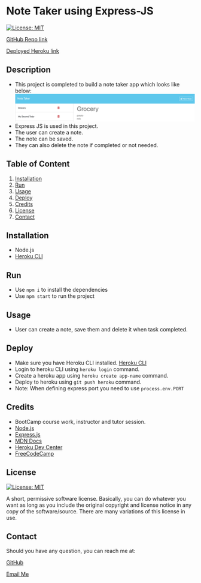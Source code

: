 # Note Taker using Express-JS
[![License: MIT](https://img.shields.io/badge/License-MIT-yellow.svg)](https://opensource.org/licenses/MIT)

[GitHub Repo link](https://github.com/salidamaharjan/note-taker-express-js)

[Deployed Heroku link](https://salida-note-taker-express-js-f6e2c95064ea.herokuapp.com/)

## Description
* This project is completed to build a note taker app which looks like below:
![Note Taker](./public/assets/image/note-taker.png)
* Express JS is used in this project.
* The user can create a note.
* The note can be saved. 
* They can also delete the note if completed or not needed.

## Table of Content
1. [Installation](#installation)
2. [Run](#run)
3. [Usage](#usage)
4. [Deploy](#deploy)
5. [Credits](#credits)
6. [License](#license)
7. [Contact](#contact)

## Installation
* Node.js
* [Heroku CLI](https://devcenter.heroku.com/articles/heroku-cli#install-the-heroku-cli)

## Run
* Use `npm i` to install the dependencies
* Use `npm start` to run the project

## Usage
* User can create a note, save them and delete it when task completed.

## Deploy
* Make sure you have Heroku CLI installed. [Heroku CLI](https://devcenter.heroku.com/articles/heroku-cli#install-the-heroku-cli)
* Login to heroku CLI using `heroku login` command.
* Create a heroku app using `heroku create app-name` command.
* Deploy to heroku using `git push heroku` command.
* Note: When defining express port you need to use `process.env.PORT`

## Credits
* BootCamp course work, instructor and tutor session.
* [Node.js](https://nodejs.org/dist/latest-v10.x/docs/api/fs.html)
* [Express.js](https://expressjs.com/en/guide/using-middleware.html)
* [MDN Docs](https://developer.mozilla.org/en-US/docs/Web/JavaScript/Reference/Global_Objects/Array/filter)
* [Heroku Dev Center](https://devcenter.heroku.com/articles/deploying-nodejs)
* [FreeCodeCamp](https://www.freecodecamp.org/news/how-to-deploy-your-site-using-express-and-heroku/)

## License
[![License: MIT](https://img.shields.io/badge/License-MIT-yellow.svg)](https://opensource.org/licenses/MIT)

A short, permissive software license. Basically, you can do whatever you want as long as you include the original copyright and license notice in any copy of the software/source. There are many variations of this license in use.


## Contact
Should you have any question, you can reach me at:

[GitHub](https://github.com/salidamaharjan)

[Email Me](mailto:email@email.com)